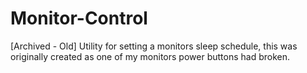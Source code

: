 # Monitor-Control
[Archived - Old] Utility for setting a monitors sleep schedule, this was originally created as one of my monitors power buttons had broken.
